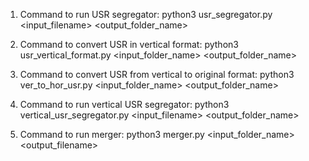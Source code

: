 1. Command to run USR segregator:
    python3 usr_segregator.py <input_filename> <output_folder_name>

2. Command to convert USR in vertical format:
    python3 usr_vertical_format.py <input_folder_name> <output_folder_name>

3. Command to convert USR from vertical to original format:
    python3 ver_to_hor_usr.py <input_folder_name> <output_folder_name>

4. Command to run vertical USR segregator:
    python3 vertical_usr_segregator.py <input_filename> <output_folder_name>

5. Command to run merger:
    python3 merger.py <input_folder_name> <output_filename>




